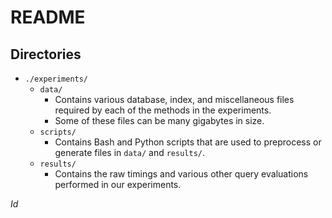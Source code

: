 README
======

Directories
-----------

* `./experiments/`
    + `data/`
        - Contains various database, index, and miscellaneous files required by each of
          the methods in the experiments.
        - Some of these files can be many gigabytes in size.
    + `scripts/`
        - Contains Bash and Python scripts that are used to preprocess or generate files in `data/`
          and `results/`.
    + `results/`
        - Contains the raw timings and various other query evaluations performed
          in our experiments.

$Id$
